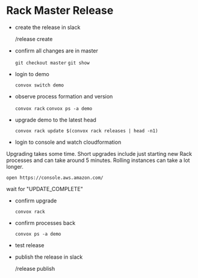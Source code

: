 # Rack Master Release

- create the release in slack

  /release create

- confirm all changes are in master

  `git checkout master`
  `git show`

- login to demo

  `convox switch demo`

- observe process formation and version

  `convox rack`
  `convox ps -a demo`

- upgrade demo to the latest head

  `convox rack update $(convox rack releases | head -n1)`

- login to console and watch cloudformation

Upgrading takes some time. Short upgrades include
just starting new Rack processes and can take
around 5 minutes. Rolling instances can take a lot longer.

  `open https://console.aws.amazon.com/`

  wait for "UPDATE_COMPLETE"

- confirm upgrade

  `convox rack`

- confirm processes back

  `convox ps -a demo`

- test release

- publish the release in slack

  /release publish <version>
